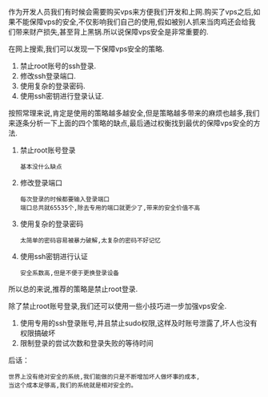 作为开发人员我们有时候会需要购买vps来方便我们开发和上网.购买了vps之后,如果不能保障vps的安全,不仅影响我们自己的使用,假如被别人抓来当肉鸡还会给我们带来财产损失,甚至背上黑锅.所以说保障vps安全是非常重要的.

在网上搜索,我们可以发现一下保障vps安全的策略.
1. 禁止root账号的ssh登录.
2. 修改ssh登录端口.
3. 使用复杂的登录密码.
4. 使用ssh密钥进行登录认证.

按照常理来说,肯定是使用的策略越多越安全,但是策略越多带来的麻烦也越多,我们来逐条分析一下上面的四个策略的缺点,最后通过权衡找到最优的保障vps安全的方法.
1. 禁止root账号登录
    ```
    基本没什么缺点
    ```
2. 修改登录端口
    ```
    每次登录的时候都要输入登录端口
    端口总共就65535个,除去专用的端口就更少了,带来的安全价值不高
    ```
3. 使用复杂的登录密码
    ```
    太简单的密码容易被暴力破解,太复杂的密码不好记忆
    ```
4. 使用ssh密钥进行认证
    ```
    安全系数高,但是不便于更换登录设备
    ```

所以总的来说,推荐的策略是禁止root登录.

除了禁止root账号登录,我们还可以使用一些小技巧进一步加强vps安全.
1. 使用专用的ssh登录账号,并且禁止sudo权限,这样及时账号泄露了,坏人也没有权限搞破坏
2. 限制登录的尝试次数和登录失败的等待时间

后话：
```
世界上没有绝对安全的系统,我们能做的只是不断增加坏人做坏事的成本,
当这个成本足够高,我们的系统就是相对安全的。
```